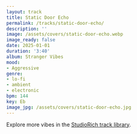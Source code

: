 ```yaml
---
layout: track
title: Static Door Echo
permalink: /tracks/static-door-echo/
description: ''
image: /assets/covers/static-door-echo.webp
image_ready: false
date: 2025-01-01
duration: '3:40'
album: Stranger Vibes
mood:
- Aggressive
genre:
- lo-fi
- ambient
- electronic
bpm: 144
key: Eb
image_jpg: /assets/covers/static-door-echo.jpg
---
```


Explore more vibes in the [StudioRich track library](/tracks/).
